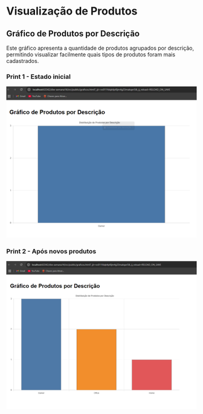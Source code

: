 # Visualização de Produtos

## Gráfico de Produtos por Descrição
Este gráfico apresenta a quantidade de produtos agrupados por descrição, permitindo visualizar facilmente quais tipos de produtos foram mais cadastrados.

### Print 1 - Estado inicial
![img.png](img.png)

### Print 2 - Após novos produtos
![img_1.png](img_1.png)
